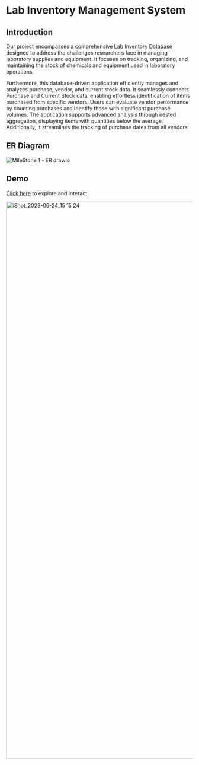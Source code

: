 # Lab Inventory Management System

## Introduction

Our project encompasses a comprehensive Lab Inventory Database designed to address the challenges researchers face in managing laboratory supplies and equipment. It focuses on tracking, organizing, and maintaining the stock of chemicals and equipment used in laboratory operations.

Furthermore, this database-driven application efficiently manages and analyzes purchase, vendor, and current stock data. It seamlessly connects Purchase and Current Stock data, enabling effortless identification of items purchased from specific vendors. Users can evaluate vendor performance by counting purchases and identify those with significant purchase volumes. The application supports advanced analysis through nested aggregation, displaying items with quantities below the average. Additionally, it streamlines the tracking of purchase dates from all vendors.

## ER Diagram

![MileStone 1 - ER drawio](https://github.com/Miranda-Tang/Lab-Inventory-Management-System/assets/81618041/17024cf1-f53c-4c25-afa3-f5220041d19c)

## Demo

[Click here](https://www.students.cs.ubc.ca/~mtang78/labInventory/login/index.php) to explore and interact.

<img width="1504" alt="iShot_2023-06-24_15 15 24" src="https://github.com/Miranda-Tang/Lab-Inventory-Management-System/assets/81618041/3f5f9531-a4d6-4c8a-99b5-639c7b1d2499">
